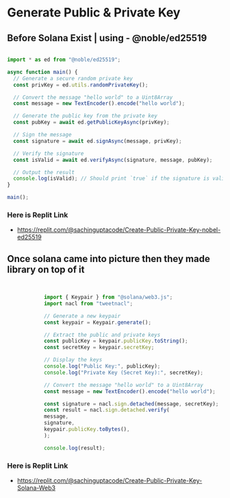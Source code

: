 # Generate Public & Private Key

## Before Solana Exist | using - @noble/ed25519 

```typescript

import * as ed from "@noble/ed25519";

async function main() {
  // Generate a secure random private key
  const privKey = ed.utils.randomPrivateKey();

  // Convert the message "hello world" to a Uint8Array
  const message = new TextEncoder().encode("hello world");

  // Generate the public key from the private key
  const pubKey = await ed.getPublicKeyAsync(privKey);

  // Sign the message
  const signature = await ed.signAsync(message, privKey);

  // Verify the signature
  const isValid = await ed.verifyAsync(signature, message, pubKey);

  // Output the result
  console.log(isValid); // Should print `true` if the signature is valid
}

main();

```

### Here is Replit Link 
  - https://replit.com/@sachinguptacode/Create-Public-Private-Key-nobel-ed25519


## Once solana came into picture then they made library on top of it 

```typescript


            import { Keypair } from "@solana/web3.js";
            import nacl from "tweetnacl";

            // Generate a new keypair
            const keypair = Keypair.generate();

            // Extract the public and private keys
            const publicKey = keypair.publicKey.toString();
            const secretKey = keypair.secretKey;

            // Display the keys
            console.log("Public Key:", publicKey);
            console.log("Private Key (Secret Key):", secretKey);

            // Convert the message "hello world" to a Uint8Array
            const message = new TextEncoder().encode("hello world");

            const signature = nacl.sign.detached(message, secretKey);
            const result = nacl.sign.detached.verify(
            message,
            signature,
            keypair.publicKey.toBytes(),
            );

            console.log(result);

```

### Here is Replit Link 
  - https://replit.com/@sachinguptacode/Create-Public-Private-Key-Solana-Web3





